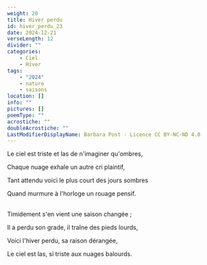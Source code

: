 ```yaml
---
weight: 20
title: Hiver perdu
id: hiver_perdu_23
date: 2024-12-21
verseLength: 12
divider: ""
categories:
    - Ciel
    - Hiver
tags:
    - "2024"
    - nature
    - saisons
location: []
info: ""
pictures: []
poemType: ""
acrostiche: ""
doubleAcrostiche: ""
LastModifierDisplayName: Barbara Post - Licence CC BY-NC-ND 4.0
---
```

Le ciel est triste et las de n'imaginer qu'ombres,

Chaque nuage exhale un autre cri plaintif,

Tant attendu voici le plus court des jours sombres

Quand murmure à l'horloge un rouage pensif.

 \
Timidement s'en vient une saison changée ;

Il a perdu son grade, il traîne des pieds lourds,

Voici l'hiver perdu, sa raison dérangée,

Le ciel est las, si triste aux nuages balourds.
